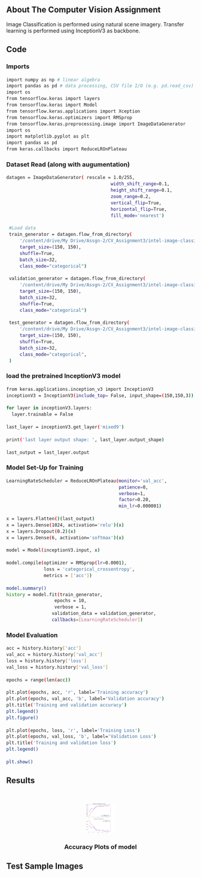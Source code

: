

<!-- ABOUT THE Computer Vision Assignment -->
## About The Computer Vision Assignment

Image Classification is performed using natural scene imagery. Transfer learning is performed using InceptionV3 as backbone.


<!-- Code -->
## Code


### Imports

  ```sh
  import numpy as np # linear algebra
  import pandas as pd # data processing, CSV file I/O (e.g. pd.read_csv)
  import os
  from tensorflow.keras import layers
  from tensorflow.keras import Model
  from tensorflow.keras.applications import Xception
  from tensorflow.keras.optimizers import RMSprop
  from tensorflow.keras.preprocessing.image import ImageDataGenerator
  import os
  import matplotlib.pyplot as plt
  import pandas as pd
  from keras.callbacks import ReduceLROnPlateau
  ```

### Dataset Read (along with augumentation)

   ```sh
   datagen = ImageDataGenerator( rescale = 1.0/255,
                                          width_shift_range=0.1,
                                          height_shift_range=0.1,
                                          zoom_range=0.2,
                                          vertical_flip=True,
                                          horizontal_flip=True,
                                          fill_mode='nearest')

    #Load data
    train_generator = datagen.flow_from_directory(
        '/content/drive/My Drive/Assgn-2/CV_Assignment3/intel-image-classification/seg_train/seg_train/',
        target_size=(150, 150),
        shuffle=True,
        batch_size=32,
        class_mode="categorical")

    validation_generator = datagen.flow_from_directory(
        '/content/drive/My Drive/Assgn-2/CV_Assignment3/intel-image-classification/seg_train/seg_train/',
        target_size=(150, 150),
        batch_size=32,
        shuffle=True,
        class_mode="categorical")

    test_generator = datagen.flow_from_directory(
        '/content/drive/My Drive/Assgn-2/CV_Assignment3/intel-image-classification/seg_test/seg_test/',
        target_size=(150, 150),
        shuffle=True,
        batch_size=32,
        class_mode="categorical",
    )
   ```
### load the pretrained InceptionV3 model

  ```sh
  from keras.applications.inception_v3 import InceptionV3
  inceptionV3 = InceptionV3(include_top= False, input_shape=(150,150,3))

  for layer in inceptionV3.layers:
    layer.trainable = False

  last_layer = inceptionV3.get_layer('mixed9')

  print('last layer output shape: ', last_layer.output_shape)

  last_output = last_layer.output
  ``` 

### Model Set-Up for Training

  ```sh
  LearningRateScheduler = ReduceLROnPlateau(monitor='val_acc',
                                            patience=0,
                                            verbose=1,
                                            factor=0.20,
                                            min_lr=0.000001)

  x = layers.Flatten()(last_output)
  x = layers.Dense(1024, activation='relu')(x)
  x = layers.Dropout(0.2)(x)                  
  x = layers.Dense(6, activation='softmax')(x)           

  model = Model(inceptionV3.input, x) 

  model.compile(optimizer = RMSprop(lr=0.0001), 
                loss = 'categorical_crossentropy', 
                metrics = ['acc'])

  model.summary()
  history = model.fit(train_generator,
                    epochs = 10,
                    verbose = 1,
                   validation_data = validation_generator,
                   callbacks=[LearningRateScheduler])
  ``` 
### Model Evaluation

  ```sh
  acc = history.history['acc']
  val_acc = history.history['val_acc']
  loss = history.history['loss']
  val_loss = history.history['val_loss']

  epochs = range(len(acc))

  plt.plot(epochs, acc, 'r', label='Training accuracy')
  plt.plot(epochs, val_acc, 'b', label='Validation accuracy')
  plt.title('Training and validation accuracy')
  plt.legend()
  plt.figure()

  plt.plot(epochs, loss, 'r', label='Training Loss')
  plt.plot(epochs, val_loss, 'b', label='Validation Loss')
  plt.title('Training and validation loss')
  plt.legend()

  plt.show()
  ``` 
<!-- USAGE EXAMPLES -->
## Results



<!-- PROJECT LOGO -->
<br />
<p align="center">
  <a href="https://github.com/othneildrew/Best-README-Template">
    <img src="images/accuracy.PNG" alt="Logo" width="80" height="80">
  </a>

  <h3 align="center">Accuracy Plots of model</h3>

  
</p>


<!-- ROADMAP -->
## Test Sample Images


